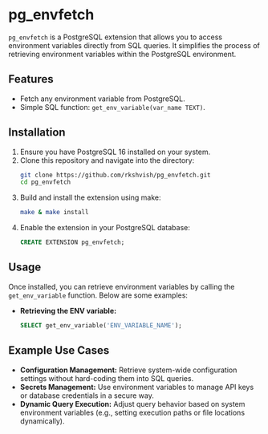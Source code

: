# pg_envfetch

`pg_envfetch` is a PostgreSQL extension that allows you to access environment variables directly from SQL queries. It simplifies the process of retrieving environment variables within the PostgreSQL environment.

## Features
- Fetch any environment variable from PostgreSQL.
- Simple SQL function: `get_env_variable(var_name TEXT)`.

## Installation

1. Ensure you have PostgreSQL 16 installed on your system.
2. Clone this repository and navigate into the directory:
   ```bash
   git clone https://github.com/rkshvish/pg_envfetch.git
   cd pg_envfetch
3. Build and install the extension using make:
   ```bash
   make & make install
4. Enable the extension in your PostgreSQL database:
   ```sql
   CREATE EXTENSION pg_envfetch;

## Usage

Once installed, you can retrieve environment variables by calling the `get_env_variable` function. Below are some examples:

- **Retrieving the ENV variable:**
  ```sql
  SELECT get_env_variable('ENV_VARIABLE_NAME');


## Example Use Cases

- **Configuration Management:** Retrieve system-wide configuration settings without hard-coding them into SQL queries.
- **Secrets Management:** Use environment variables to manage API keys or database credentials in a secure way.
- **Dynamic Query Execution:** Adjust query behavior based on system environment variables (e.g., setting execution paths or file locations dynamically).
